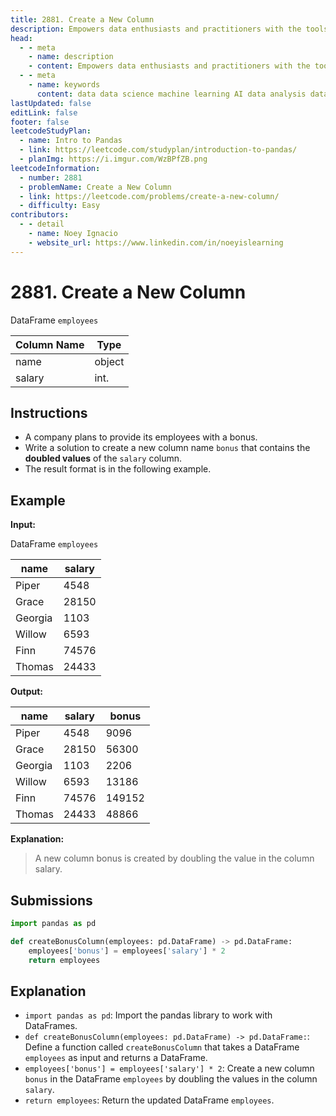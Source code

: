 ```yaml
---
title: 2881. Create a New Column
description: Empowers data enthusiasts and practitioners with the tools and knowledge to unlock the potential of data.
head:
  - - meta
    - name: description
    - content: Empowers data enthusiasts and practitioners with the tools and knowledge to unlock the potential of data.
  - - meta
    - name: keywords
      content: data data science machine learning AI data analysis data-driven data enthusiasts data practitioners
lastUpdated: false
editLink: false
footer: false
leetcodeStudyPlan:
  - name: Intro to Pandas
  - link: https://leetcode.com/studyplan/introduction-to-pandas/
  - planImg: https://i.imgur.com/WzBPfZB.png
leetcodeInformation:
  - number: 2881
  - problemName: Create a New Column
  - link: https://leetcode.com/problems/create-a-new-column/
  - difficulty: Easy
contributors:
  - - detail
    - name: Noey Ignacio
    - website_url: https://www.linkedin.com/in/noeyislearning
---
```


# 2881. Create a New Column

DataFrame `employees`

<ScrollableTableContainer>

| Column Name | Type   |
| ----------- | ------ |
| name        | object |
| salary      | int.   |

</ScrollableTableContainer>

## Instructions

- A company plans to provide its employees with a bonus.
- Write a solution to create a new column name `bonus` that contains the **doubled values** of the `salary` column.
- The result format is in the following example.

## Example

**Input:**

DataFrame `employees`

<ScrollableTableContainer>

| name    | salary |
| ------- | ------ |
| Piper   | 4548   |
| Grace   | 28150  |
| Georgia | 1103   |
| Willow  | 6593   |
| Finn    | 74576  |
| Thomas  | 24433  |

</ScrollableTableContainer>

**Output:**

<ScrollableTableContainer>

| name    | salary | bonus  |
| ------- | ------ | ------ |
| Piper   | 4548   | 9096   |
| Grace   | 28150  | 56300  |
| Georgia | 1103   | 2206   |
| Willow  | 6593   | 13186  |
| Finn    | 74576  | 149152 |
| Thomas  | 24433  | 48866  |

</ScrollableTableContainer>

**Explanation:**

> A new column bonus is created by doubling the value in the column salary.

## Submissions

```python :line-numbers
import pandas as pd

def createBonusColumn(employees: pd.DataFrame) -> pd.DataFrame:
    employees['bonus'] = employees['salary'] * 2
    return employees
```

## Explanation

<CustomAccordion title="Python (Pandas)" submitted_by="@noeyislearning" submit_website_url="https://www.linkedin.com/in/noeyislearning" :collapsed=false>

- `import pandas as pd`: Import the pandas library to work with DataFrames.
- `def createBonusColumn(employees: pd.DataFrame) -> pd.DataFrame:`: Define a function called `createBonusColumn` that takes a DataFrame `employees` as input and returns a DataFrame.
- `employees['bonus'] = employees['salary'] * 2`: Create a new column `bonus` in the DataFrame `employees` by doubling the values in the column `salary`.
- `return employees`: Return the updated DataFrame `employees`.

</CustomAccordion>
